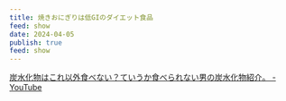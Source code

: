 ```yaml
---
title: 焼きおにぎりは低GIのダイエット食品
feed: show
date: 2024-04-05
publish: true
feed: show
---
```


[炭水化物はこれ以外食べない？ていうか食べられない男の炭水化物紹介。 - YouTube](https://www.youtube.com/watch?v=UBzFqORSJtI)
